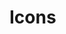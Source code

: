# Icons

<Icons />

<script setup>
import { ref, computed } from "vue"
import * as a  from "bigquant-icons-vue"
import Icons from "./components/icons/index.vue"


const icons = computed(()=>Object.values(a))
</script>

<style>
.icon {
    width:24px;
    height:24px;
}
</style>

